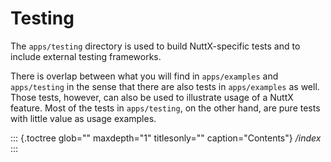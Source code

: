 Testing
=======

The `apps/testing` directory is used to build NuttX-specific tests and
to include external testing frameworks.

There is overlap between what you will find in `apps/examples` and
`apps/testing` in the sense that there are also tests in `apps/examples`
as well. Those tests, however, can also be used to illustrate usage of a
NuttX feature. Most of the tests in `apps/testing`, on the other hand,
are pure tests with little value as usage examples.

::: {.toctree glob="" maxdepth="1" titlesonly="" caption="Contents"}
*/index*
:::
